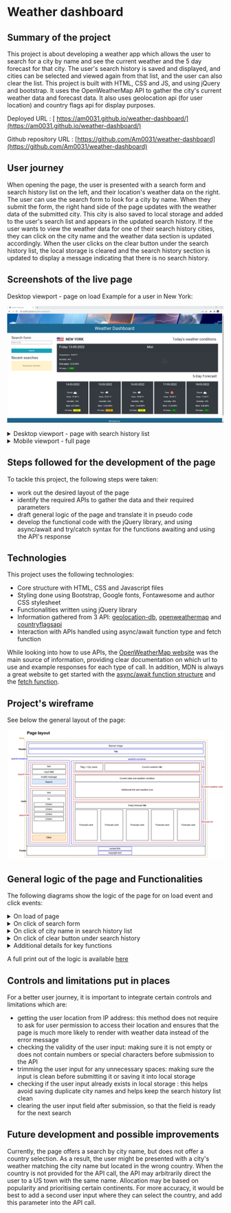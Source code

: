 # Weather dashboard

## Summary of the project

This project is about developing a weather app which allows the user to search for a city by name and see the current weather and the 5 day forecast for that city. The user's search history is saved and displayed, and cities can be selected and viewed again from that list, and the user can also clear the list.
This project is built with HTML, CSS and JS, and using jQuery and bootstrap. It uses the OpenWeatherMap API to gather the city's current weather data and forecast data. It also uses geolocation api (for user location) and country flags api for display purposes.

Deployed URL : [ https://am0031.github.io/weather-dashboard/](https://am0031.github.io/weather-dashboard/)

Github repository URL : [https://github.com/Am0031/weather-dashboard](https://github.com/Am0031/weather-dashboard)

## User journey

When opening the page, the user is presented with a search form and search history list on the left, and their location's weather data on the right.
The user can use the search form to look for a city by name. When they submit the form, the right hand side of the page updates with the weather data of the submitted city. This city is also saved to local storage and added to the user's search list and appears in the updated search history. If the user wants to view the weather data for one of their search history cities, they can click on the city name and the weather data section is updated accordingly.
When the user clicks on the clear button under the search history list, the local storage is cleared and the search history section is updated to display a message indicating that there is no search history.

## Screenshots of the live page

Desktop viewport - page on load Example for a user in New York:

![Desktop viewport - page on load Example for a user in New York](./assets/screenshots/livepage-onload.png)

<details>
<summary>Desktop viewport - page with search history list</summary>

![Desktop viewport - page with search history list](./assets/screenshots/livepage-withsavedsearch.png)

</details>

<details>
<summary>Mobile viewport - full page</summary>

![Mobile viewport - full page](./assets/screenshots/livepage-mobile.png)

</details>

## Steps followed for the development of the page

To tackle this project, the following steps were taken:

- work out the desired layout of the page
- identify the required APIs to gather the data and their required parameters
- draft general logic of the page and translate it in pseudo code
- develop the functional code with the jQuery library, and using async/await and try/catch syntax for the functions awaiting and using the API's response

## Technologies

This project uses the following technologies:

- Core structure with HTML, CSS and Javascript files
- Styling done using Bootstrap, Google fonts, Fontawesome and author CSS stylesheet
- Functionalities written using jQuery library
- Information gathered from 3 API: [geolocation-db](https://geolocation-db.com/), [openweathermap](https://openweathermap.org/api) and [countryflagsapi](https://www.countryflagsapi.com/)
- Interaction with APIs handled using async/await function type and fetch function

While looking into how to use APIs, the [OpenWeatherMap website](https://openweathermap.org/api) was the main source of information, providing clear documentation on which url to use and example responses for each type of call. In addition, MDN is always a great website to get started with the [async/await function structure](https://developer.mozilla.org/en-US/docs/Web/JavaScript/Reference/Operators/async_function) and the [fetch function](https://developer.mozilla.org/en-US/docs/Web/API/Fetch_API/Using_Fetch).

## Project's wireframe

See below the general layout of the page:

![Weather dashboard wireframe](./assets/screenshots/wireframe.png)

## General logic of the page and Functionalities

The following diagrams show the logic of the page for on load event and click events:

<details>
<summary>On load of page</summary>

![On load of the page](./assets/screenshots/logic-onLoad.png)

</details>

<details>
<summary>On click of search form</summary>

![On search form click](./assets/screenshots/logic-onFromClick.png)

</details>

<details>
<summary>On click of city name in search history list</summary>

![On search list city click](./assets/screenshots/logic-onCityClick.png)

</details>

<details>
<summary>On click of clear button under search history</summary>

![On search list city click](./assets/screenshots/logic-onClearClick.png)

</details>

<details>
<summary>Additional details for key functions</summary>

![On search list city click](./assets/screenshots/function-renderUserLocationData.png)
![On search list city click](./assets/screenshots/function-renderSearchList.png)
![On search list city click](./assets/screenshots/function-renderWeatherData.png)

</details>

A full print out of the logic is available [here](./weather-dashobard-wireframe-logic.pdf)

## Controls and limitations put in places

For a better user journey, it is important to integrate certain controls and limitations which are:

- getting the user location from IP address: this method does not require to ask for user permission to access their location and ensures that the page is much more likely to render with weather data instead of the error message
- checking the validity of the user input: making sure it is not empty or does not contain numbers or special characters before submission to the API
- trimming the user input for any unnecessary spaces: making sure the input is clean before submitting it or saving it into local storage
- checking if the user input already exists in local storage : this helps avoid saving duplicate city names and helps keep the search history list clean
- clearing the user input field after submission, so that the field is ready for the next search

## Future development and possible improvements

Currently, the page offers a search by city name, but does not offer a country selection. As a result, the user might be presented with a city's weather matching the city name but located in the wrong country.
When the country is not provided for the API call, the API may arbitrarily direct the user to a US town with the same name. Allocation may be based on popularity and prioritising certain continents. For more accuracy, it would be best to add a second user input where they can select the country, and add this parameter into the API call.
